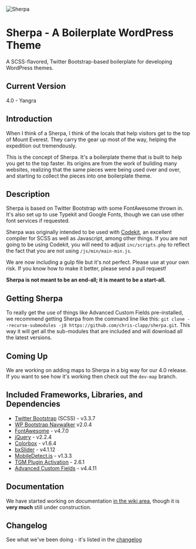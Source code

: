 ![Sherpa](https://raw.githubusercontent.com/chris-clapp/sherpa/master/screenshot.png)
# Sherpa - A Boilerplate WordPress Theme
A SCSS-flavored, Twitter Bootstrap-based boilerplate for developing WordPress themes.

## Current Version
4.0 - Yangra

## Introduction
When I think of a Sherpa, I think of the locals that help visitors get to the top of Mount Everest.  They carry the gear up most of the way, helping the expedition out tremendously.

This is the concept of Sherpa.  It's a boilerplate theme that is built to help you get to the top faster.  Its origins are from the work of building many websites, realizing that the same pieces were being used over and over, and starting to collect the pieces into one boilerplate theme.

## Description
Sherpa is based on Twitter Bootstrap with some FontAwesome thrown in.  It's also set up to use Typekit and Google Fonts, though we can use other font services if requested.

Sherpa was originally intended to be used with [Codekit](https://incident57.com/codekit/), an excellent compiler for SCSS as well as Javascript, among other things.  If you are not going to be using Codekit, you will need to adjust `inc/scripts.php` to reflect the fact that you are not using `/js/min/main-min.js`.

We are now including a gulp file but it's not perfect.  Please use at your own risk.  If you know how to make it better, please send a pull request!

**Sherpa is not meant to be an end-all; it is meant to be a start-all.**

## Getting Sherpa
To really get the use of things like Advanced Custom Fields pre-installed, we recommend getting Sherpa from the command line like this:  `git clone --recurse-submodules -j8 https://github.com/chris-clapp/sherpa.git`.  This way it will get all the sub-modules that are included and will download all the latest versions.

## Coming Up
We are working on adding maps to Sherpa in a big way for our 4.0 release.  If you want to see how it's working then check out the `dev-map` branch.

## Included Frameworks, Libraries, and Dependencies
* [Twitter Bootstrap](http://getbootstrap.com/) (SCSS) - v3.3.7
* [WP Bootstrap Navwalker](https://github.com/wp-bootstrap/wp-bootstrap-navwalker) v2.0.4
* [FontAwesome](http://fontawesome.io/) - v4.7.0
* [jQuery](http://jquery.com/) - v2.2.4
* [Colorbox](https://github.com/jackmoore/colorbox) - v1.6.4
* [bxSlider](https://github.com/stevenwanderski/bxslider-4) - v4.1.12
* [MobileDetect.js](https://github.com/hgoebl/mobile-detect.js) - v1.3.3
* [TGM Plugin Activation](http://tgmpluginactivation.com/) - 2.6.1
* [Advanced Custom Fields](https://github.com/elliotcondon/acf) - v4.4.11

## Documentation
We have started working on documentation [in the wiki area](https://github.com/chris-clapp/sherpa/wiki), though it is **very much** still under construction.

## Changelog
See what we've been doing - it's listed in the [changelog](https://github.com/chris-clapp/sherpa/blob/master/changelog.md)
